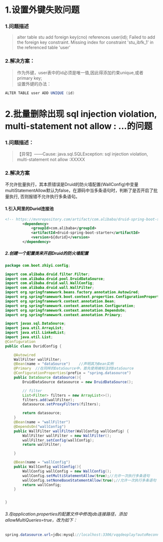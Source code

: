 # 1.设置外键失败问题
### 1.问题描述
> alter table stu add foreign key(cno) references user(id);
Failed to add the foreign key constraint. Missing index for constraint 'stu_ibfk_1' in the referenced table 'user'
### 2.解决方案：
> 作为外键，user表中的id必须是唯一值,因此得添加约束unique,或者primary key;   
设置外键的办法：
``` java
ALTER TABLE user ADD UNIQUE (id)
```
# 2.批量删除出现 sql injection violation, multi-statement not allow : ...的问题
### 1.问题描述：
> 【异常】——Cause: java.sql.SQLException: sql injection violation, multi-statement not allow :XXXXX
### 2.解决方案
不允许批量执行，其本质错误是Druid的防火墙配置(WallConfig)中变量
multiStatementAllow默认为false，在源码中当多条语句时，判断了是否开启了批量执行,
否则报错不允许执行多条语句。
#### 1.引入阿里的Durid连接池
``` xml
<!-- https://mvnrepository.com/artifact/com.alibaba/druid-spring-boot-starter -->
		<dependency>
			<groupId>com.alibaba</groupId>
			<artifactId>druid-spring-boot-starter</artifactId>
			<version>${durid}</version>
		</dependency>
```
##### 2.创建一个配置类来开启Druid的防火墙配置
``` java
package com.boot.zhiyi.config;

import com.alibaba.druid.filter.Filter;
import com.alibaba.druid.pool.DruidDataSource;
import com.alibaba.druid.wall.WallConfig;
import com.alibaba.druid.wall.WallFilter;
import org.springframework.beans.factory.annotation.Autowired;
import org.springframework.boot.context.properties.ConfigurationProperties;
import org.springframework.context.annotation.Bean;
import org.springframework.context.annotation.Configuration;
import org.springframework.context.annotation.DependsOn;
import org.springframework.context.annotation.Primary;

import javax.sql.DataSource;
import java.util.ArrayList;
import java.util.LinkedList;
import java.util.List;
@Configuration
public class DuridConfig {

    @Autowired
    WallFilter wallFilter;
    @Bean(name = "dataSource")    //声明其为Bean实例
    @Primary  //在同样的DataSource中，首先使用被标注的DataSource
    @ConfigurationProperties(prefix = "spring.datasource")
    public DataSource dataSource(){
        DruidDataSource datasource = new DruidDataSource();

        // filter
        List<Filter> filters = new ArrayList<>();
        filters.add(wallFilter);
        datasource.setProxyFilters(filters);

        return datasource;
    }
    @Bean(name = "wallFilter")
    @DependsOn("wallConfig")
    public WallFilter wallFilter(WallConfig wallConfig) {
        WallFilter wallFilter = new WallFilter();
        wallFilter.setConfig(wallConfig);
        return wallFilter;

    }

    @Bean(name = "wallConfig")
    public WallConfig wallConfig(){
        WallConfig wallConfig = new WallConfig();
        wallConfig.setMultiStatementAllow(true);//允许一次执行多条语句
        wallConfig.setNoneBaseStatementAllow(true);//允许一次执行多条语句
        return wallConfig;
    }


}

```
###### 3.在application.properties的配置文件中修改jdb连接路径，添加allowMultiQueries=true，改为如下：
```java
spring.datasource.url=jdbc:mysql://localhost:3306/vqqdeoplay?autoReconnect=true&useUnicode=true&characterEncoding=utf-8&&zeroDateTimeBehavior=CONVERT_TO_NULL&&serverTimezone=GMT%2B8&useSSL=false&&allowMultiQueries=true
```